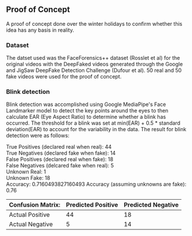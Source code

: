 ## Proof of Concept

A proof of concept done over the winter holidays to confirm whether this idea has any basis in reality.

### Dataset

The datset used was the FaceForensics++ dataset (Rosslet et al) for the original videos with the DeepFaked videos generated through the Google and JigSaw DeepFake Detection Challenge (Dufour et al). 50 real and 50 fake videos were used for the proof of concept.

### Blink detection

Blink detection was accomplished using Google MediaPipe's Face Landmarker model to detect the key points around the eyes to then calculate EAR (Eye Aspect Ratio) to determine whether a blink has occurred. The threshold for a blink was set at min(EAR) + 0.5 * standard deviation(EAR) to account for the variability in the data. The result for blink detection were as follows:

True Positives (declared real when real): 44  
True Negatives (declared fake when fake): 14  
False Positives (declared real when fake): 18  
False Negatives (delcared fake when real): 5  
Unknown Real: 1  
Unknown Fake: 18  
Accuracy: 0.7160493827160493
Accuracy (assuming unknowns are fake): 0.76

| Confusion Matrix: | Predicted Positive | Predicted Negative |
|-|-|-|
| Actual Positive | 44  | 18 |
| Actual Negative | 5   | 14 |
